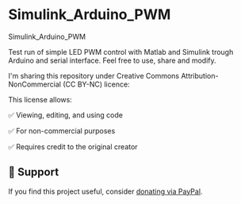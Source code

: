 # Simulink_Arduino_PWM
Simulink_Arduino_PWM

Test run of simple LED PWM control with Matlab and Simulink trough Arduino and serial interface. 
Feel free to use, share and modify. 


I'm sharing this repository under Creative Commons Attribution-NonCommercial (CC BY-NC) licence:

This license allows:

✅ Viewing, editing, and using code

✅ For non-commercial purposes

✅ Requires credit to the original creator

## 💸 Support

If you find this project useful, consider [donating via PayPal](https://paypal.me/vjekosladiklic).


